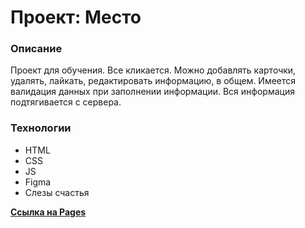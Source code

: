 # Проект: Место

### Описание

Проект для обучения.
Все кликается. Можно добавлять карточки, удалять, лайкать, редактировать информацию, в общем.
Имеется валидация данных при заполнении информации.
Вся информация подтягивается с сервера.


### Технологии

* HTML
* CSS
* JS
* Figma
* Слезы счастья



[**Ссылка на Pages**](https://nikcet.github.io/mesto/)
